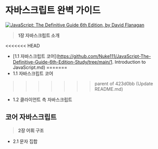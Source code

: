 # 자바스크립트 완벽 가이드

[![JavaScript: The Definitive Guide 6th Edition, by David Flanagan](http://akamaicovers.oreilly.com/images/9780596805524/cat.gif)](https://www.safaribooksonline.com/library/view/title/9781449393854//)
	  

> **1장 자바스크립트 소개**

<<<<<<< HEAD
- [1.1 자바스크립트 코어](https://github.com/Nuke111/JavaScript-The-Definitive-Guide-6th-Edition-Study/tree/main/1. Introduction to JavaScript.md)
=======
- 1.1 자바스크립트 코어
>>>>>>> parent of 423d0bb (Update README.md)
- 1.2 클라이언트 측 자바스크립트



## 코어 자바스크립트

> **2장 어휘 구조**

- 2.1 문자 집합
